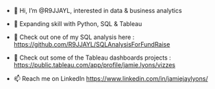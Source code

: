 - 👋 Hi, I’m @R9JJAYL, interested in data & business analytics
- 🌱 Expanding skill with Python, SQL & Tableau
- 👀 Check out one of my SQL analysis here : https://github.com/R9JJAYL/SQLAnalysisForFundRaise
- 👀 Check out some of the Tableau dashboards projects : https://public.tableau.com/app/profile/jamie.lyons/vizzes

- 📫 Reach me on LinkedIn https://www.linkedin.com/in/jamiejaylyons/




<!---
R9JJAYL/R9JJAYL is a ✨ special ✨ repository because its `README.md` (this file) appears on your GitHub profile.
You can click the Preview link to take a look at your changes.
--->
